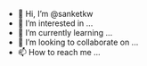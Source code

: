 - 👋 Hi, I’m @sanketkw
- 👀 I’m interested in ...
- 🌱 I’m currently learning ...
- 💞️ I’m looking to collaborate on ...
- 📫 How to reach me ...

<!---
sanketkw/sanketkw is a ✨ special ✨ repository because its `README.md` (this file) appears on your GitHub profile.
You can click the Preview link to take a look at your changes.
--->
